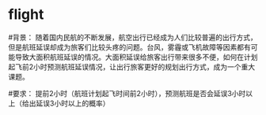 # flight

#背景：
随着国内民航的不断发展，航空出行已经成为人们比较普遍的出行方式，但是航班延误却成为旅客们比较头疼的问题。台风，雾霾或飞机故障等因素都有可能导致大面积航班延误的情况。大面积延误给旅客出行带来很多不便，如何在计划起飞前2小时预测航班延误情况，让出行旅客更好的规划出行方式，成为一个重大课题。

#要求：
提前2小时（航班计划起飞时间前2小时），预测航班是否会延误3小时以上（给出延误3小时以上的概率）
